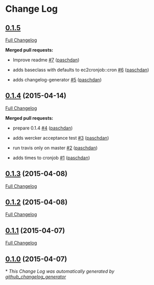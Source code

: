 # Change Log

## [0.1.5](https://github.com/asgoodasnu/puppet-ec2cronjob/tree/HEAD)

[Full Changelog](https://github.com/asgoodasnu/puppet-ec2cronjob/compare/0.1.4...0.1.5)

**Merged pull requests:**

- Improve readme [\#7](https://github.com/asgoodasnu/puppet-ec2cronjob/pull/7) ([paschdan](https://github.com/paschdan))

- adds baseclass with defaults to ec2cronjob::cron [\#6](https://github.com/asgoodasnu/puppet-ec2cronjob/pull/6) ([paschdan](https://github.com/paschdan))

- adds changelog-generator [\#5](https://github.com/asgoodasnu/puppet-ec2cronjob/pull/5) ([paschdan](https://github.com/paschdan))

## [0.1.4](https://github.com/asgoodasnu/puppet-ec2cronjob/tree/0.1.4) (2015-04-14)

[Full Changelog](https://github.com/asgoodasnu/puppet-ec2cronjob/compare/0.1.3...0.1.4)

**Merged pull requests:**

- prepare 0.1.4 [\#4](https://github.com/asgoodasnu/puppet-ec2cronjob/pull/4) ([paschdan](https://github.com/paschdan))

- adds wercker acceptance test [\#3](https://github.com/asgoodasnu/puppet-ec2cronjob/pull/3) ([paschdan](https://github.com/paschdan))

- run travis only on master [\#2](https://github.com/asgoodasnu/puppet-ec2cronjob/pull/2) ([paschdan](https://github.com/paschdan))

- adds times to cronjob [\#1](https://github.com/asgoodasnu/puppet-ec2cronjob/pull/1) ([paschdan](https://github.com/paschdan))

## [0.1.3](https://github.com/asgoodasnu/puppet-ec2cronjob/tree/0.1.3) (2015-04-08)

[Full Changelog](https://github.com/asgoodasnu/puppet-ec2cronjob/compare/0.1.2...0.1.3)

## [0.1.2](https://github.com/asgoodasnu/puppet-ec2cronjob/tree/0.1.2) (2015-04-08)

[Full Changelog](https://github.com/asgoodasnu/puppet-ec2cronjob/compare/0.1.1...0.1.2)

## [0.1.1](https://github.com/asgoodasnu/puppet-ec2cronjob/tree/0.1.1) (2015-04-07)

[Full Changelog](https://github.com/asgoodasnu/puppet-ec2cronjob/compare/0.1.0...0.1.1)

## [0.1.0](https://github.com/asgoodasnu/puppet-ec2cronjob/tree/0.1.0) (2015-04-07)



\* *This Change Log was automatically generated by [github_changelog_generator](https://github.com/skywinder/Github-Changelog-Generator)*

